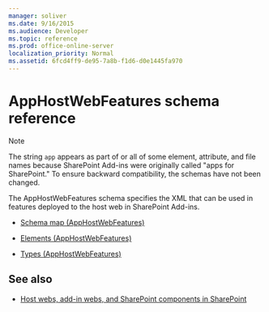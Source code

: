 ```yaml
---
manager: soliver
ms.date: 9/16/2015
ms.audience: Developer
ms.topic: reference
ms.prod: office-online-server
localization_priority: Normal
ms.assetid: 6fcd4ff9-de95-7a8b-f1d6-d0e1445fa970
---
```


# AppHostWebFeatures schema reference

> [!NOTE] 
> The string `app` appears as part of or all of some element, attribute, and file names because SharePoint Add-ins were originally called "apps for SharePoint." To ensure backward compatibility, the schemas have not been changed.

The AppHostWebFeatures schema specifies the XML that can be used in features deployed to the host web in SharePoint Add-ins.

- [Schema map (AppHostWebFeatures)](schema-map-apphostwebfeatures.md)

- [Elements (AppHostWebFeatures)](elements-apphostwebfeatures.md)

- [Types (AppHostWebFeatures)](types-apphostwebfeatures.md)


## See also

- [Host webs, add-in webs, and SharePoint components in SharePoint](../sp-add-ins/host-webs-add-in-webs-and-sharepoint-components-in-sharepoint.md)








